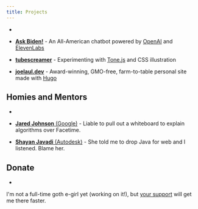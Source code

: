 ```yaml
---
title: Projects
---
```


-

- [**Ask Biden!**](https://askbiden.io)
        - An All-American chatbot powered by [OpenAI](https://openai.com) and [ElevenLabs](https://beta.elevenlabs.io)

- [**tubescreamer**](https://vermillion-flan-876ced.netlify.app)
        - Experimenting with [Tone.js](https://tonejs.github.io) and CSS illustration

- [**joelaul.dev**](https://joelaul.dev)
        - Award-winning, GMO-free, farm-to-table personal site made with [Hugo](https://gohugo.io)

## Homies and Mentors

-

- [**Jared Johnson** (Google)](https://jaredjohnson.dev)
        -  Liable to pull out a whiteboard to explain algorithms over Facetime.

- [**Shayan Javadi** (Autodesk)](https://shayanjavadi.com)
        - She told me to drop Java for web and I listened. Blame her.

## Donate

-

I'm not a full-time goth e-girl yet (working on it!), but [your support](https://paypal.me/joelaul) will get me there faster.
 
